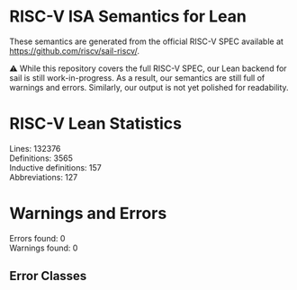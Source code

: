# RISC-V ISA Semantics for Lean

These semantics are generated from the official RISC-V SPEC available at
https://github.com/riscv/sail-riscv/.

⚠️ While this repository covers the full RISC-V SPEC, our Lean backend for sail
is still work-in-progress. As a result, our semantics are still full of warnings
and errors. Similarly, our output is not yet polished for readability.
# RISC-V Lean Statistics

Lines: 132376  
Definitions: 3565  
Inductive definitions: 157  
Abbreviations: 127  

# Warnings and Errors

Errors found: 0  
Warnings found: 0  

## Error Classes

